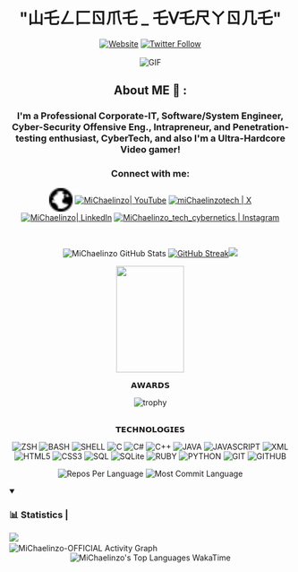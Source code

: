 <div align="center">
  
# "山乇ㄥ匚ㄖ爪乇 _ 乇ᐯ乇尺ㄚㄖ几乇"
[![Website](https://img.shields.io/website?style=for-the-badge&url=https%3A%2F%2Fcyberworld.tv&color=ff073a)](https://img.shields.io/&up_color=ff073a&up_message=online&url=https%3A%2F%2Fcyberworld.tv)
[![Twitter Follow](https://img.shields.io/badge/follow-%40michaelinzotech-ff073a?logo=twitter&style=for-the-badge&logoColor=ff073a)](https://twitter.com/intent/follow?original_referer=https%3A%2F%2Fgithub.com%2Fmichaelinzotech&screen_name=michaelinzotech)

<div align="center">
<img hight="800" width="1600" alt="GIF" align="center" src="https://github.com/MiChaelinzo/MiChaelinzo/blob/master/source.gif">
</div>

<div align="center">

## About ME 💬 :

### I'm a Professional Corporate-IT, Software/System Engineer, Cyber-Security Offensive Eng., Intrapreneur, and Penetration-testing enthusiast, CyberTech, and also I'm a Ultra-Hardcore Video gamer!
### Connect with me:
[<img align="center" alt="beacons.ai/michaelinzo" width="42px" src="https://raw.githubusercontent.com/iconic/open-iconic/master/svg/globe.svg" style="fill: #ff073a;" />][website]
[<img align="center" alt="MiChaelinzo| YouTube" width="42px" src="https://cdn.jsdelivr.net/npm/simple-icons@v3/icons/youtube.svg" style="fill: #ff073a;" />][youtube]
[<img align="center" alt="miChaelinzotech | X" width="42px" src="https://cdn.jsdelivr.net/npm/simple-icons@v3/icons/twitter.svg" style="fill: #ff073a;" />][twitter] 
[<img align="center" alt="MiChaelinzo| LinkedIn" width="42px" src="https://cdn.jsdelivr.net/npm/simple-icons@v3/icons/linkedin.svg" style="fill: #ff073a;" />][linkedin] 
[<img align="center" alt="MiChaelinzo_tech_cybernetics | Instagram" width="42px" src="https://cdn.jsdelivr.net/npm/simple-icons@v3/icons/instagram.svg" style="fill: #ff073a;"/>][instagram]
</div>

<br />

![MiChaelinzo GitHub Stats](https://github-readme-stats.vercel.app/api?username=MiChaelinzo&show_icons=true&title_color=ff073a&text_color=ff073a&icon_color=ff073a&bg_color=000000)
[![GitHub Streak](https://streak-stats.demolab.com/?user=MiChaelinzo&theme=neon-palenight&ring=FF0000&fire=FF0000&currStreakLabel=FF0000&sideNums=FF0000&sideLabels=FF0000&dates=FF0000)](https://git.io/streak-stats)<img src="https://github-readme-stats.vercel.app/api/top-langs/?username=MiChaelinzo&layout=compact&title_color=ff073a&text_color=ff073a&bg_color=000000&icon_color=ff073a"/>

<a href="https://leetcode.com/michaelinzo" target="_blank" rel="noreferrer">
    <img height="190" width="49%" align="center" src="https://leetcard.jacoblin.cool/michaelinzo?theme=dark&font=monospace&ext=contest&bg=000000&text=ff073a&icon=ff073a"/>
</a>

<br />

𝗔𝗪𝗔𝗥𝗗𝗦

![trophy](https://github-profile-trophy.vercel.app/?username=MiChaelinzo&row=2&column=3&theme=onedark&no-bg=true&no-frame=true&title_color=ff073a&text_color=ff073a&icon_color=ff073a)

<br />
𝗧𝗘𝗖𝗛𝗡𝗢𝗟𝗢𝗚𝗜𝗘𝗦

![ZSH](https://img.shields.io/badge/-ZSH-black?style=flat-square&logo=ZSH)
![BASH](https://img.shields.io/badge/-BASH-black?style=flat-square&logo=BASH)
![SHELL](https://img.shields.io/badge/-SHELL-black?style=flat-square&logo=SHELL)
![C](https://img.shields.io/badge/-C-black?style=flat-square&logo=C)
![C#](https://img.shields.io/badge/-C#-black?style=flat-square&logo=C#)
![C++](https://img.shields.io/badge/-C++-black?style=flat-square&logo=C++)
![JAVA](https://img.shields.io/badge/-JAVA-black?style=flat-square&logo=JAVA)
![JAVASCRIPT](https://img.shields.io/badge/-JAVASCRIPT-black?style=flat-square&logo=JAVASCRIPT)
![XML](https://img.shields.io/badge/-XML-black?style=flat-square&logo=XML)
![HTML5](https://img.shields.io/badge/-HTML5-black?style=flat-square&logo=HTML5)
![CSS3](https://img.shields.io/badge/-CSS3-black?style=flat-square&logo=CSS3)
![SQL](https://img.shields.io/badge/-SQL-black?style=flat-square&logo=SQL)
![SQLite](https://img.shields.io/badge/-SQLite-black?style=flat-square&logo=SQLite)
![RUBY](https://img.shields.io/badge/-RUBY-black?style=flat-square&logo=RUBY)
![PYTHON](https://img.shields.io/badge/-PYTHON-black?style=flat-square&logo=PYTHON)
![GIT](https://img.shields.io/badge/-GIT-black?style=flat-square&logo=GIT)
![GITHUB](https://img.shields.io/badge/-GITHUB-181717?style=flat-square&logo=GITHUB)

![Repos Per Language](http://github-profile-summary-cards.vercel.app/api/cards/repos-per-language?username=MiChaelinzo&theme=transparent)
![Most Commit Language](http://github-profile-summary-cards.vercel.app/api/cards/most-commit-language?username=MiChaelinzo&theme=transparent)

</div>

[website]: https://beacons.ai/cyberworld
[twitter]: https://twitter.com/michaelinzotech
[youtube]: https://www.youtube.com/@michaelinzo
[instagram]: https://instagram.com/michaelinzo_tech_cybernetics
[linkedin]: https://www.linkedin.com/in/michaelinzo

<details open>
<summary><h3>📊 Statistics | </h3> <img height="20px" src="https://visitcount.itsvg.in/api?id=MiChaelinzo&label=Profile%20Views&color=ff073a&icon=5&pretty=true" /></summary>
    <img alt="MiChaelinzo-OFFICIAL Activity Graph" src="https://github-readme-activity-graph.vercel.app/graph/?username=MiChaelinzo&bg_color=000000&title_color=ff073a&color=ff073a&line=ff073a&point=ff073a&hide_border=true&custom_title=Contribution⠀Graph" />
	<div align="center">
	    <img alt="MiChaelinzo's Top Languages WakaTime" src="https://github-readme-stats.vercel.app/api/wakatime?username=MiChaelinzo&theme=transparent&title_color=ff073a&color=ff073a&text_color=ff073a&hide_border=true&text_bold=true&layout=compact" /><br>
	</div>
</details>
